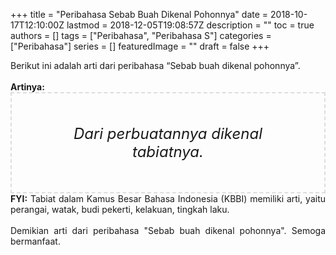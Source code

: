 +++
title = "Peribahasa Sebab Buah Dikenal Pohonnya"
date = 2018-10-17T12:10:00Z
lastmod = 2018-12-05T19:08:57Z
description = ""
toc = true
authors = []
tags = ["Peribahasa", "Peribahasa S"]
categories = ["Peribahasa"]
series = []
featuredImage = ""
draft = false
+++

<div dir="ltr" style="text-align: left;" trbidi="on"><div style="text-align: justify;">Berikut ini adalah arti dari peribahasa “Sebab buah dikenal pohonnya”.</div><br /><div style="text-align: justify;"><b>Artinya:</b></div><div style="border: 2px dashed #ddd; font-size: 24px; height: auto; margin: 0 auto; padding: 50px; text-align: center; width: auto;"><i>Dari perbuatannya dikenal tabiatnya.</i></div><div style="text-align: justify;"><b>FYI:</b> Tabiat dalam Kamus Besar Bahasa Indonesia (KBBI) memiliki arti, yaitu perangai, watak, budi pekerti, kelakuan, tingkah laku.<br /><br /></div><div style="text-align: justify;">Demikian arti dari peribahasa "Sebab buah dikenal pohonnya". Semoga bermanfaat.</div></div>
